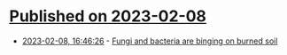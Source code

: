 # [Published on 2023-02-08](index.md)

* [2023-02-08, 16:46:26](https://news.ycombinator.com/item?id=34710725) - [Fungi and bacteria are binging on burned soil](https://news.ucr.edu/articles/2023/02/07/fungi-and-bacteria-are-binging-burned-soil)

